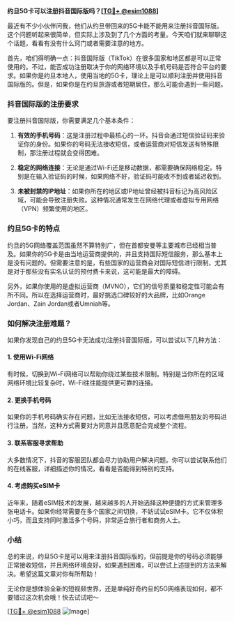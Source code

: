 **约旦5G卡可以注册抖音国际版吗？[[TG💪+ @esim1088](https://t.me/s/esim1088)]**

最近有不少小伙伴问我，他们从约旦带回来的5G卡能不能用来注册抖音国际版。这个问题听起来很简单，但实际上涉及到了几个方面的考量。今天咱们就来聊聊这个话题，看看有没有什么窍门或者需要注意的地方。

首先，咱们得明确一点：抖音国际版（TikTok）在很多国家和地区都是可以正常使用的。不过，能否成功注册取决于你的网络环境以及手机号码是否符合平台的要求。如果你是约旦本地人，使用当地的5G卡，理论上是可以顺利注册并使用抖音国际版的。但是，如果你是在约旦旅游或者短期居住，那么可能会遇到一些问题。

### 抖音国际版的注册要求

要注册抖音国际版，你需要满足几个基本条件：

1. **有效的手机号码**：这是注册过程中最核心的一环。抖音会通过短信验证码来验证你的身份。如果你的号码无法接收短信，或者运营商对短信发送有特殊限制，那注册过程就会变得困难。

2. **稳定的网络连接**：无论是通过Wi-Fi还是移动数据，都需要确保网络稳定。特别是在输入验证码的时候，如果网络不好，验证码可能收不到或者延迟收到。

3. **未被封禁的IP地址**：如果你所在的地区或IP地址曾经被抖音标记为高风险区域，可能会导致注册失败。这种情况通常发生在网络代理或者虚拟专用网络（VPN）频繁使用的地区。

### 约旦5G卡的特点

约旦的5G网络覆盖范围虽然不算特别广，但在首都安曼等主要城市已经相当普及。如果你的5G卡是由当地运营商提供的，并且支持国际短信服务，那么基本上是没有问题的。但需要注意的是，有些国家的运营商会对国际短信进行限制，尤其是对于那些没有实名认证的预付费卡来说，这可能是最大的障碍。

另外，如果你使用的是虚拟运营商（MVNO），它们的信号质量和稳定性可能会有所不同。所以在选择运营商时，最好挑选口碑较好的大品牌，比如Orange Jordan、Zain Jordan或者Umniah等。

### 如何解决注册难题？

如果你发现自己的约旦5G卡无法成功注册抖音国际版，可以尝试以下几种方法：

#### 1. 使用Wi-Fi网络
有时候，切换到Wi-Fi网络可以帮助你绕过某些技术限制。特别是当你所在的区域网络环境比较复杂时，Wi-Fi往往能提供更可靠的连接。

#### 2. 更换手机号码
如果你的手机号码确实存在问题，比如无法接收短信，可以考虑借用朋友的号码进行注册。当然，这种方式需要对方同意并且愿意配合完成整个流程。

#### 3. 联系客服寻求帮助
大多数情况下，抖音的客服团队都会尽力协助用户解决问题。你可以尝试联系他们的在线客服，详细描述你的情况，看看是否能得到特别的支持。

#### 4. 考虑购买eSIM卡
近年来，随着eSIM技术的发展，越来越多的人开始选择这种便捷的方式来管理多张电话卡。如果你经常需要在多个国家之间切换，不妨试试eSIM卡。它不仅体积小巧，而且支持同时激活多个号码，非常适合旅行者和商务人士。

### 小结

总的来说，约旦5G卡是可以用来注册抖音国际版的，但前提是你的号码必须能够正常接收短信，并且网络环境良好。如果遇到困难，可以尝试上述提到的方法来解决。希望这篇文章对你有所帮助！

无论你是想体验全新的短视频世界，还是单纯好奇约旦的5G网络表现如何，都不要错过这次机会哦！快去试试吧～ 

[[TG💪+ @esim1088](https://t.me/s/esim1088) ![Image](https://i.postimg.cc/4NQfJmqS/Snipaste-2025-05-13-00-14-12.png)]